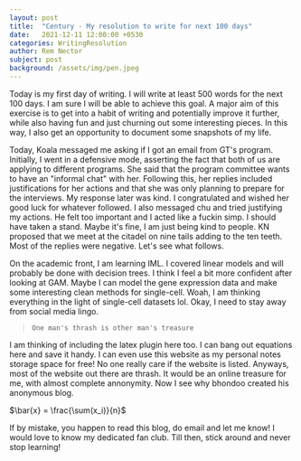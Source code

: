 ```yaml
---
layout: post
title:  "Century - My resolution to write for next 100 days"
date:   2021-12-11 12:00:00 +0530
categories: WritingResolution
author: Rem Nector
subject: post
background: /assets/img/pen.jpeg
---
```


Today is my first day of writing. I will write at least 500 words for the next 100 days. I am sure I will be able to achieve this goal. A major aim of this exercise is to get into a habit of writing and potentially improve it further, while also having fun and just churning out some interesting pieces. In this way, I also get an opportunity to document some snapshots of my life.

Today, Koala messaged me asking if I got an email from GT's program. Initially, I went in a defensive mode, asserting the fact that both of us are applying to different programs. She said that the program committee wants to have an "informal chat" with her. Following this, her replies included justifications for her actions and that she was only planning to prepare for the interviews. My response later was kind. I congratulated and wished her good luck for whatever followed. I also messaged chu and tried justifying my actions. He felt too important and I acted like a fuckin simp. I should have taken a stand. Maybe it's fine, I am just being kind to people. KN proposed that we meet at the citadel on nine tails adding to the ten teeth. Most of the replies were negative. Let's see what follows. 

On the academic front, I am learning IML. I covered linear models and will probably be done with decision trees. I think I feel a bit more confident after looking at GAM. Maybe I can model the gene expression data and make some interesting clean methods for single-cell. Woah, I am thinking everything in the light of single-cell datasets lol. Okay, I need to stay away from social media lingo. 

> `One man's thrash is other man's treasure`

I am thinking of including the latex plugin here too. I can bang out equations here and save it handy. I can even use this website as my personal notes storage space for free! No one really care if the website is listed. Anyways, most of the website out there are thrash. It would be an online treasure for me, with almost complete annonymity. Now I see why bhondoo created his anonymous blog.


$\bar{x} = \frac{\sum(x_i)}{n}$

If by mistake, you happen to read this blog, do email and let me know! I would love to know my dedicated fan club. Till then, stick around and never stop learning!